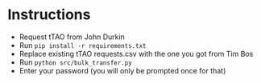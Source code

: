 # Instructions
- Request tTAO from John Durkin
- Run `pip install -r requirements.txt`
- Replace existing tTAO requests.csv with the one you got from Tim Bos
- Run `python src/bulk_transfer.py`
- Enter your password (you will only be prompted once for that)